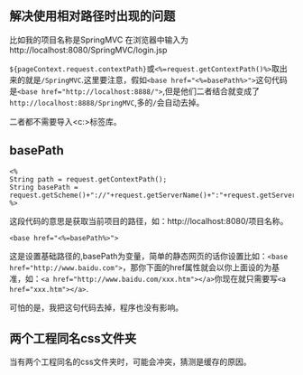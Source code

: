 ## 解决使用相对路径时出现的问题
比如我的项目名称是SpringMVC 在浏览器中输入为http://localhost:8080/SpringMVC/login.jsp

`${pageContext.request.contextPath}`或`<%=request.getContextPath()%>`取出来的就是`/SpringMVC`.这里要注意，假如`<base href="<%=basePath%>">`这句代码是`<base href="http://localhost:8888/">`,但是他们二者结合就变成了`http://localhost:8888/SpringMVC`,多的`/`会自动去掉。

二者都不需要导入<c:>标签库。
## basePath
```
<%
String path = request.getContextPath();
String basePath = request.getScheme()+"://"+request.getServerName()+":"+request.getServerPort()+path+"/";
%>
```
这段代码的意思是获取当前项目的路径，如：http://localhost:8080/项目名称。
```
<base href="<%=basePath%>">
```
这是设置基础路径的,basePath为变量，简单的静态网页的话你设置比如：`<base href="http://www.baidu.com">`，那你下面的href属性就会以你上面设的为基准，如：`<a href="http://www.baidu.com/xxx.htm"></a>`你现在就只需要写`<a href="xxx.htm"></a>`.

可怕的是，我把这句代码去掉，程序也没有影响。
## 两个工程同名css文件夹
当有两个工程同名的css文件夹时，可能会冲突，猜测是缓存的原因。